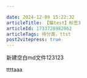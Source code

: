 ```yaml
---

date: 2024-12-09 15:22:32
articleTitle: 【猫test】标签3
articleId: 1733728982062
articleTags: 待分类，ttst
post2vitepress: true
---
```

新建空白md文件123123

ttttaaa